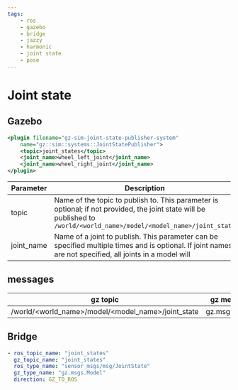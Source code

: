 ```yaml
---
tags:
    - ros
    - gazebo
    - bridge
    - jazzy
    - harmonic
    - joint state
    - pose
---
```


# Joint state

## Gazebo
```xml
<plugin filename="gz-sim-joint-state-publisher-system"
    name="gz::sim::systems::JointStatePublisher">
    <topic>joint_states</topic>
    <joint_name>wheel_left_joint</joint_name>
    <joint_name>wheel_right_joint</joint_name>
</plugin>
```

| Parameter    | Description      |
| ------------ | ------------------------------------------------------------------------------------------- |
| topic    | Name of the topic to publish to. This parameter is optional; if not provided, the joint state will be published to `/world/<world_name>/model/<model_name>/joint_state` |
| joint_name | Name of a joint to publish. This parameter can be specified multiple times and is optional. If joint names are not specified, all joints in a model will 



## messages 

| gz topic   | gz message  | ros message  |
|---|---|---|
| /world/<world_name>/model/<model_name>/joint_state  | gz.msgs.Model  | sensor_msgs/msg/JointState  |


## Bridge
```yaml title="bridge"
- ros_topic_name: "joint_states"
  gz_topic_name: "joint_states"
  ros_type_name: "sensor_msgs/msg/JointState"
  gz_type_name: "gz.msgs.Model"
  direction: GZ_TO_ROS
```